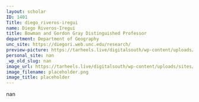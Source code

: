 ```yaml
---
layout: scholar
ID: 1401
Title: diego_riveros-iregui
name: Diego Riveros-Iregui
title: Bowman and Gordon Gray Distinguished Professor
department: Department of Geography
unc_site: https://diegori.web.unc.edu/research/
preview-picture: https://tarheels.live/digitalsouth/wp-content/uploads/sites/2464/2021/11/placeholder.png
personal_site: nan
_wp_old_slug: nan
image_url: https://tarheels.live/digitalsouth/wp-content/uploads/sites/2464/2021/11/placeholder.png
image_filename: placeholder.png
image_title: placeholder
---
```

nan
